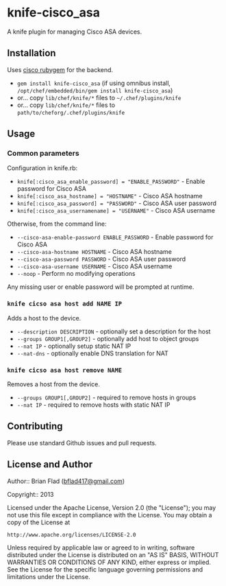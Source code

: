 # knife-cisco_asa

A knife plugin for managing Cisco ASA devices.

## Installation

Uses [cisco rubygem](https://github.com/jtimberman/ruby-cisco) for the backend.

* `gem install knife-cisco_asa` (if using omnibus install, `/opt/chef/embedded/bin/gem install knife-cisco_asa`)
* or... copy `lib/chef/knife/*` files to `~/.chef/plugins/knife`
* or... copy `lib/chef/knife/*` files to `path/to/cheforg/.chef/plugins/knife`

## Usage

### Common parameters

Configuration in knife.rb:
* `knife[:cisco_asa_enable_password] = "ENABLE_PASSWORD"` - Enable password for Cisco ASA
* `knife[:cisco_asa_hostname] = "HOSTNAME"` - Cisco ASA hostname
* `knife[:cisco_asa_password] = "PASSWORD"` - Cisco ASA user password
* `knife[:cisco_asa_usernamename] = "USERNAME"` - Cisco ASA username

Otherwise, from the command line:
* `--cisco-asa-enable-password ENABLE_PASSWORD` - Enable password for Cisco ASA
* `--cisco-asa-hostname HOSTNAME` - Cisco ASA hostname
* `--cisco-asa-password PASSWORD` - Cisco ASA user password
* `--cisco-asa-username USERNAME` - Cisco ASA username
* `--noop` - Perform no modifying operations

Any missing user or enable password will be prompted at runtime.

### `knife cicso asa host add NAME IP`

Adds a host to the device.

* `--description DESCRIPTION` - optionally set a description for the host
* `--groups GROUP1[,GROUP2]` - optionally add host to object groups
* `--nat IP` - optionally setup static NAT IP
* `--nat-dns` - optionally enable DNS translation for NAT

### `knife cicso asa host remove NAME`

Removes a host from the device.

* `--groups GROUP1[,GROUP2]` - required to remove hosts in groups
* `--nat IP` - required to remove hosts with static NAT IP

## Contributing

Please use standard Github issues and pull requests.

## License and Author
      
Author:: Brian Flad (<bflad417@gmail.com>)

Copyright:: 2013

Licensed under the Apache License, Version 2.0 (the "License");
you may not use this file except in compliance with the License.
You may obtain a copy of the License at

    http://www.apache.org/licenses/LICENSE-2.0

Unless required by applicable law or agreed to in writing, software
distributed under the License is distributed on an "AS IS" BASIS,
WITHOUT WARRANTIES OR CONDITIONS OF ANY KIND, either express or implied.
See the License for the specific language governing permissions and
limitations under the License.
